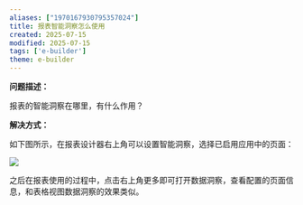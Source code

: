 ```yaml
---
aliases: ["1970167930795357024"]
title: 报表智能洞察怎么使用
created: 2025-07-15
modified: 2025-07-15
tags: ['e-builder']
theme: e-builder
---
```


**问题描述：**

报表的智能洞察在哪里，有什么作用？

**解决方式：**

如下图所示，在报表设计器右上角可以设置智能洞察，选择已启用应用中的页面：

![](847752aea0f5c2c49279198c4b81a7b7.jpg)

之后在报表使用的过程中，点击右上角更多即可打开数据洞察，查看配置的页面信息，和表格视图数据洞察的效果类似。